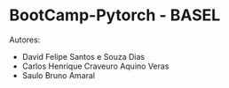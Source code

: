 # BootCamp-Pytorch - BASEL

Autores: 
- David Felipe Santos e Souza Dias
- Carlos Henrique Craveuro Aquino Veras
- Saulo Bruno Amaral
